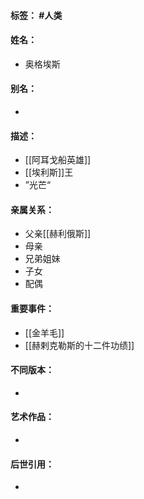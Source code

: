 #### 标签： #人类
#### 姓名：
- 奥格埃斯
#### 别名：
- 
#### 描述：
- [[阿耳戈船英雄]]
- [[埃利斯]]王
- ”光芒“
#### 亲属关系：
- 父亲[[赫利俄斯]]
- 母亲
- 兄弟姐妹
- 子女
- 配偶
#### 重要事件：
- [[金羊毛]]
- [[赫剌克勒斯的十二件功绩]]
#### 不同版本：
- 
#### 艺术作品：
- 
#### 后世引用：
- 